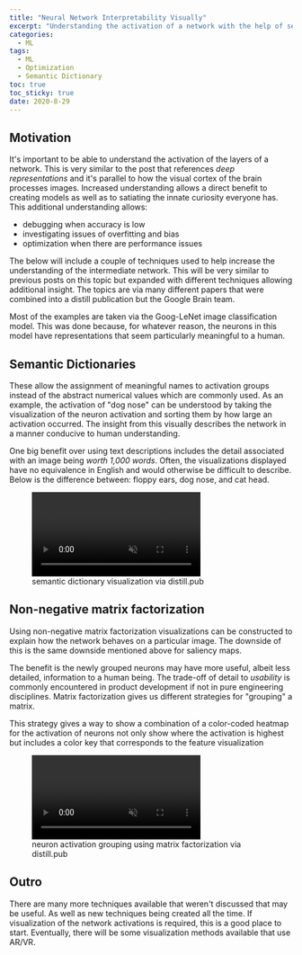```yaml
---
title: "Neural Network Interpretability Visually" 
excerpt: "Understanding the activation of a network with the help of semantic dictionaries and non-neg matrix factorization to increase network performance."
categories:
  - ML
tags:
  - ML
  - Optimization
  - Semantic Dictionary
toc: true
toc_sticky: true
date: 2020-8-29
---
```

<script id="MathJax-script" async src="https://cdnjs.cloudflare.com/ajax/libs/mathjax/2.7.7/MathJax.js?config=TeX-MML-AM_CHTML"></script>

## Motivation
It's important to be able to understand the activation of the layers of a network. This is very similar to the post that references *deep representations* and it's parallel to how the visual cortex of the brain processes images. Increased understanding allows a direct benefit to creating models as well as to satiating the innate curiosity everyone has. This additional understanding allows:
- debugging when accuracy is low
- investigating issues of overfitting and bias
- optimization when there are performance issues

The below will include a couple of techniques used to help increase the understanding of the intermediate network. This will be very similar to previous posts on this topic but expanded with different techniques allowing additional insight. The topics are via many different papers that were combined into a distill publication but the Google Brain team.

Most of the examples are taken via the Goog-LeNet image classification model. This was done because, for whatever reason, the neurons in this model have representations that seem particularly meaningful to a human.

## Semantic Dictionaries
These allow the assignment of meaningful names to activation groups instead of the abstract numerical values which are commonly used. As an example, the activation of "dog nose" can be understood by taking the visualization of the neuron activation and sorting them by how large an activation occurred. The insight from this visually describes the network in a manner conducive to human understanding. 

One big benefit over using text descriptions includes the detail associated with an image being *worth 1,000 words*. Often, the visualizations displayed have no equivalence in English and would otherwise be difficult to describe. Below is the difference between: floppy ears, dog nose, and cat head.

<figure class='align-center'> <video autoplay='autoplay' loop='loop' muted>
    <source src='{{ site.baseurl }}/assets/posts/nn-interpret-visual/semantic-dictionary.webm' type='video/webm'>
  </video>
  <figcaption>semantic dictionary visualization via distill.pub</figcaption>
</figure>

## Non-negative matrix factorization
Using non-negative matrix factorization visualizations can be constructed to explain how the network behaves on a particular image. The downside of this is the same downside mentioned above for saliency maps.

The benefit is the newly grouped neurons may have more useful, albeit less detailed, information to a human being. The trade-off of detail to *usability* is commonly encountered in product development if not in pure engineering disciplines. Matrix factorization gives us different strategies for "grouping" a matrix.

This strategy gives a way to show a combination of a color-coded heatmap for the activation of neurons not only show where the activation is highest but includes a color key that corresponds to the feature visualization

<figure class='align-center'> <video autoplay='autoplay' loop='loop' muted> <source src='{{ site.baseurl }}/assets/posts/nn-interpret-visual/matrix-factorization.webm' type='video/webm'> </video> <figcaption>neuron activation grouping using matrix factorization via distill.pub</figcaption> </figure> 

## Outro
There are many more techniques available that weren't discussed that may be useful. As well as new techniques being created all the time. If visualization of the network activations is required, this is a good place to start. Eventually, there will be some visualization methods available that use AR/VR.